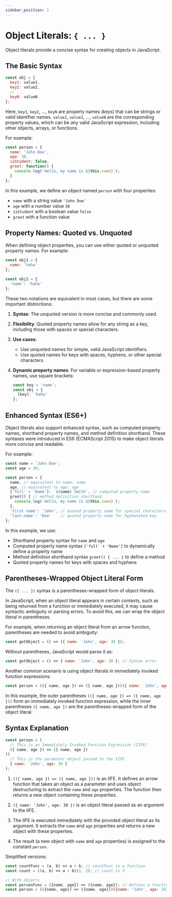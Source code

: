 ```yaml
---
sidebar_position: 1
---
```


# Object Literals: `{ ... }`

Object literals provide a concise syntax for creating objects in JavaScript. 

## The Basic Syntax

```javascript
const obj = {
  key1: value1,
  key2: value2,
  // ...
  keyN: valueN
};
```

Here, `key1`, `key2`, ..., `keyN` are property names (keys) that can be strings or valid identifier names. `value1`, `value2`, ..., `valueN` are the corresponding property values, which can be any valid JavaScript expression, including other objects, arrays, or functions.

For example:

```javascript
const person = {
  name: 'John Doe',
  age: 30,
  isStudent: false,
  greet: function() {
    console.log(`Hello, my name is ${this.name}`);
  }
};
```

In this example, we define an object named `person` with four properties:
- `name` with a string value `'John Doe'`
- `age` with a number value `30`
- `isStudent` with a boolean value `false`
- `greet` with a function value

## Property Names: Quoted vs. Unquoted

When defining object properties, you can use either quoted or unquoted property names. For example:

```javascript
const obj1 = {
  name: 'haha'
};

const obj2 = {
  'name': 'haha'
};
```

These two notations are equivalent in most cases, but there are some important distinctions:

1. **Syntax**: The unquoted version is more concise and commonly used.

2. **Flexibility**: Quoted property names allow for any string as a key, including those with spaces or special characters.

3. **Use cases**: 
   - Use unquoted names for simple, valid JavaScript identifiers.
   - Use quoted names for keys with spaces, hyphens, or other special characters.

4. **Dynamic property names**: For variable or expression-based property names, use square brackets:

   ```javascript
   const key = 'name';
   const obj = {
     [key]: 'haha'
   };
   ```

## Enhanced Syntax (ES6+)

Object literals also support enhanced syntax, such as computed property names, shorthand property names, and method definition shorthand. These syntaxes were introduced in ES6 (ECMAScript 2015) to make object literals more concise and readable.

For example:

```javascript
const name = 'John Doe';
const age = 30;

const person = {
  name, // equivalent to name: name
  age, // equivalent to age: age
  ['full' + 'Name']: `${name} Smith`, // computed property name
  greet() { // method definition shorthand
    console.log(`Hello, my name is ${this.name}`);
  },
  'first name': 'John', // quoted property name for special characters
  'last-name': 'Doe'    // quoted property name for hyphenated key
};
```

In this example, we use:
- Shorthand property syntax for `name` and `age`
- Computed property name syntax `['full' + 'Name']` to dynamically define a property name
- Method definition shorthand syntax `greet() { ... }` to define a method
- Quoted property names for keys with spaces and hyphens

## Parentheses-Wrapped Object Literal Form

The `({ ... })` syntax is a parentheses-wrapped form of object literals.

In JavaScript, when an object literal appears in certain contexts, such as being returned from a function or immediately executed, it may cause syntactic ambiguity or parsing errors. To avoid this, we can wrap the object literal in parentheses.

For example, when returning an object literal from an arrow function, parentheses are needed to avoid ambiguity:

```javascript
const getObject = () => ({ name: 'John', age: 30 });
```

Without parentheses, JavaScript would parse it as:

```javascript
const getObject = () => { name: 'John', age: 30 }; // Syntax error
```

Another common scenario is using object literals in immediately invoked function expressions:

```javascript
const person = (({ name, age }) => ({ name, age }))({ name: 'John', age: 30 });
```

In this example, the outer parentheses `(({ name, age }) => ({ name, age }))` form an immediately invoked function expression, while the inner parentheses `({ name, age })` are the parentheses-wrapped form of the object literal.

## Syntax Explanation

```javascript
const person = (
  // This is an Immediately Invoked Function Expression (IIFE)
  ({ name, age }) => ({ name, age })
)(
  // This is the parameter object passed to the IIFE
  { name: 'John', age: 30 }
);
```

1. `(({ name, age }) => ({ name, age }))` is an IIFE. It defines an arrow function that takes an object as a parameter and uses object destructuring to extract the `name` and `age` properties. The function then returns a new object containing these properties.

2. `({ name: 'John', age: 30 })` is an object literal passed as an argument to the IIFE.

3. The IIFE is executed immediately with the provided object literal as its argument. It extracts the `name` and `age` properties and returns a new object with these properties.

4. The result (a new object with `name` and `age` properties) is assigned to the constant `person`.

Simplified versions:

```javascript
const countFunc = (a, b) => a + b; // countFunc is a function
const count = ((a, b) => a + b)(1, 2); // count is 3

// With objects
const personFunc = ({name, age}) => ({name, age}); // Defines a function that takes an object, destructures name and age, and returns a new object with these properties
const person = (({name, age}) => ({name, age}))({name: 'John', age: 18});
```

